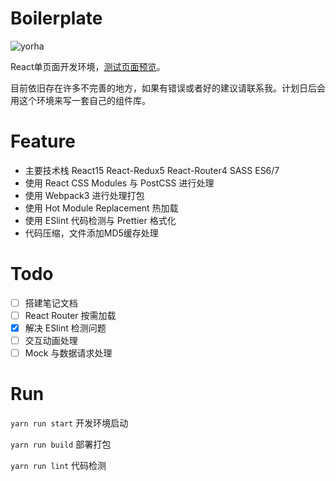 # Boilerplate
![yorha](http://i1.buimg.com/1949/27e7fae307f7a4aa.png)

React单页面开发环境，[测试页面预览](https://sakuyakun.github.io/React-Webpack-Boilerplate/)。

目前依旧存在许多不完善的地方，如果有错误或者好的建议请联系我。计划日后会用这个环境来写一套自己的组件库。

# Feature
- 主要技术栈 React15 React-Redux5 React-Router4 SASS ES6/7
- 使用 React CSS Modules 与 PostCSS 进行处理
- 使用 Webpack3 进行处理打包
- 使用 Hot Module Replacement 热加载
- 使用 ESlint 代码检测与 Prettier 格式化
- 代码压缩，文件添加MD5缓存处理

# Todo
- [ ] 搭建笔记文档
- [ ] React Router 按需加载
- [x] 解决 ESlint 检测问题
- [ ] 交互动画处理
- [ ] Mock 与数据请求处理

# Run
`yarn run start` 开发环境启动

`yarn run build` 部署打包

`yarn run lint` 代码检测
